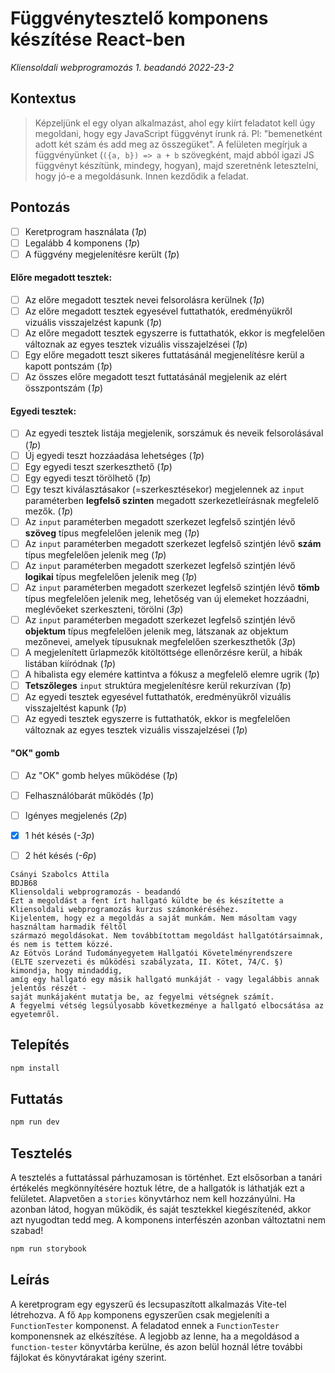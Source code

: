 # Függvénytesztelő komponens készítése React-ben
*Kliensoldali webprogramozás 1. beadandó 2022-23-2*

## Kontextus

> Képzeljünk el egy olyan alkalmazást, ahol egy kiírt feladatot kell úgy megoldani, hogy egy JavaScript függvényt írunk
> rá. Pl: "bemenetként adott két szám és add meg az összegüket". A felületen megírjuk a függvényünket (`({a, b}) => a + b`
> szövegként, majd abból igazi JS függvényt készítünk, mindegy, hogyan), majd szeretnénk letesztelni, hogy jó-e a
> megoldásunk. Innen kezdődik a feladat.

## Pontozás

- [ ] Keretprogram használata (*1p*)
- [ ] Legalább 4 komponens (*1p*)
- [ ] A függvény megjelenítésre került (*1p*)

#### Előre megadott tesztek:

- [ ] Az előre megadott tesztek nevei felsorolásra kerülnek (*1p*)
- [ ] Az előre megadott tesztek egyesével futtathatók, eredményükről vizuális visszajelzést kapunk (*1p*)
- [ ] Az előre megadott tesztek egyszerre is futtathatók, ekkor is megfelelően változnak az egyes tesztek vizuális
  visszajelzései (*1p*)
- [ ] Egy előre megadott teszt sikeres futtatásánál megjenelítésre kerül a kapott pontszám (*1p*)
- [ ] Az összes előre megadott teszt futtatásánál megjelenik az elért összpontszám (*1p*)

#### Egyedi tesztek:

- [ ] Az egyedi tesztek listája megjelenik, sorszámuk és neveik felsorolásával (*1p*)
- [ ] Új egyedi teszt hozzáadása lehetséges (*1p*)
- [ ] Egy egyedi teszt szerkeszthető (*1p*)
- [ ] Egy egyedi teszt törölhető (*1p*)
- [ ] Egy teszt kiválasztásakor (=szerkesztésekor) megjelennek az `input` paraméterben **legfelső szinten** megadott
  szerkezetleírásnak megfelelő mezők. (*1p*)
- [ ] Az `input` paraméterben megadott szerkezet legfelső szintjén lévő **szöveg** típus megfelelően jelenik meg (*1p*)
- [ ] Az `input` paraméterben megadott szerkezet legfelső szintjén lévő **szám** típus megfelelően jelenik meg (*1p*)
- [ ] Az `input` paraméterben megadott szerkezet legfelső szintjén lévő **logikai** típus megfelelően jelenik meg (*1p*)
- [ ] Az `input` paraméterben megadott szerkezet legfelső szintjén lévő **tömb** típus megfelelően jelenik meg,
  lehetőség van új elemeket hozzáadni, meglévőeket szerkeszteni, törölni (*3p*)
- [ ] Az `input` paraméterben megadott szerkezet legfelső szintjén lévő **objektum** típus megfelelően jelenik meg,
  látszanak az objektum mezőnevei, amelyek típusuknak megfelelően szerkeszthetők (*3p*)
- [ ] A megjelenített űrlapmezők kitöltöttsége ellenőrzésre kerül, a hibák listában kiíródnak (*1p*)
- [ ] A hibalista egy elemére kattintva a fókusz a megfelelő elemre ugrik (*1p*)
- [ ] **Tetszőleges** `input` struktúra megjelenítésre kerül rekurzívan (*1p*)
- [ ] Az egyedi tesztek egyesével futtathatók, eredményükről vizuális visszajeltést kapunk (*1p*)
- [ ] Az egyedi tesztek egyszerre is futtathatók, ekkor is megfelelően változnak az egyes tesztek vizuális
  visszajelzései (*1p*)

#### "OK" gomb

- [ ] Az "OK" gomb helyes működése (*1p*)

- [ ] Felhasználóbarát működés (*1p*)
- [ ] Igényes megjelenés (*2p*)
- [X] 1 hét késés (*-3p*)
- [ ] 2 hét késés (*-6p*)

```text
Csányi Szabolcs Attila
BDJB68
Kliensoldali webprogramozás - beadandó
Ezt a megoldást a fent írt hallgató küldte be és készítette a Kliensoldali webprogramozás kurzus számonkéréséhez.
Kijelentem, hogy ez a megoldás a saját munkám. Nem másoltam vagy használtam harmadik féltől
származó megoldásokat. Nem továbbítottam megoldást hallgatótársaimnak, és nem is tettem közzé.
Az Eötvös Loránd Tudományegyetem Hallgatói Követelményrendszere
(ELTE szervezeti és működési szabályzata, II. Kötet, 74/C. §) kimondja, hogy mindaddig,
amíg egy hallgató egy másik hallgató munkáját - vagy legalábbis annak jelentős részét -
saját munkájaként mutatja be, az fegyelmi vétségnek számít.
A fegyelmi vétség legsúlyosabb következménye a hallgató elbocsátása az egyetemről.
```

## Telepítés

```bash
npm install
```

## Futtatás

```bash
npm run dev
```

## Tesztelés

A tesztelés a futtatással párhuzamosan is történhet. Ezt elsősorban a tanári értékelés megkönnyítésére hoztuk létre, de a hallgatók is láthatják ezt a felületet. Alapvetően a `stories` könyvtárhoz nem kell hozzányúlni. Ha azonban látod, hogyan működik, és saját tesztekkel kiegészítenéd, akkor azt nyugodtan tedd meg. A komponens interfészén azonban változtatni nem szabad!

```bash
npm run storybook
```

## Leírás

A keretprogram egy egyszerű és lecsupaszított alkalmazás Vite-tel létrehozva. A fő `App` komponens egyszerűen csak megjeleníti a `FunctionTester` komponenst. A feladatod ennek a `FunctionTester` komponensnek az elkészítése. A legjobb az lenne, ha a megoldásod a `function-tester` könyvtárba kerülne, és azon belül hoznál létre további fájlokat és könyvtárakat igény szerint.
